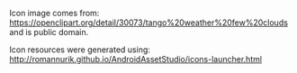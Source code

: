 Icon image comes from:
https://openclipart.org/detail/30073/tango%20weather%20few%20clouds
and is public domain.

Icon resources were generated using:
http://romannurik.github.io/AndroidAssetStudio/icons-launcher.html
